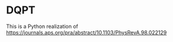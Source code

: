 # DQPT
This is a Python realization of https://journals.aps.org/pra/abstract/10.1103/PhysRevA.98.022129
